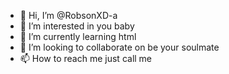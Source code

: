 - 👋 Hi, I’m @RobsonXD-a
- 👀 I’m interested in you baby
- 🌱 I’m currently learning html
- 💞️ I’m looking to collaborate on be your soulmate
- 📫 How to reach me just call me

<!---
RobsonXD-a/RobsonXD-a is a ✨ special ✨ repository because its `README.md` (this file) appears on your GitHub profile.
You can click the Preview link to take a look at your changes.
--->
